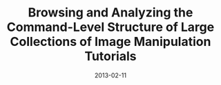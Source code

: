 ---
title: "Browsing and Analyzing the Command-Level Structure of Large Collections of Image Manipulation Tutorials"
authors: "Amy Pavel, Floraine Berthouzoz, Björn Hartmann, Maneesh Agrawala"
venueFull: "Berkeley EECS Technical Report and Poster Presentation"
venueShort: "TR 2013, TECHCON 2013"
link: "http://vis.berkeley.edu/papers/sifter/"
date: "2013-02-11"
---